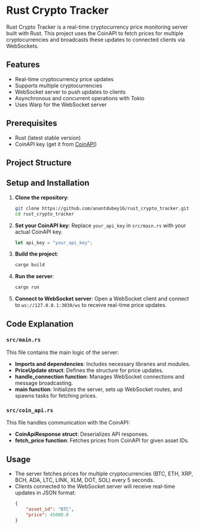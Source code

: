 # Rust Crypto Tracker

Rust Crypto Tracker is a real-time cryptocurrency price monitoring server built with Rust. This project uses the CoinAPI to fetch prices for multiple cryptocurrencies and broadcasts these updates to connected clients via WebSockets.

## Features

- Real-time cryptocurrency price updates
- Supports multiple cryptocurrencies
- WebSocket server to push updates to clients
- Asynchronous and concurrent operations with Tokio
- Uses Warp for the WebSocket server

## Prerequisites

- Rust (latest stable version)
- CoinAPI key (get it from [CoinAPI](https://docs.coinapi.io/))

## Project Structure


## Setup and Installation

1. **Clone the repository**:
    ```sh
    git clone https://github.com/anantdubey16/rust_crypto_tracker.git
    cd rust_crypto_tracker
    ```

2. **Set your CoinAPI key**:
    Replace `your_api_key` in `src/main.rs` with your actual CoinAPI key.
    ```rust
    let api_key = "your_api_key";
    ```

3. **Build the project**:
    ```sh
    cargo build
    ```

4. **Run the server**:
    ```sh
    cargo run
    ```

5. **Connect to WebSocket server**:
    Open a WebSocket client and connect to `ws://127.0.0.1:3030/ws` to receive real-time price updates.

## Code Explanation

### `src/main.rs`

This file contains the main logic of the server:
- **Imports and dependencies**: Includes necessary libraries and modules.
- **PriceUpdate struct**: Defines the structure for price updates.
- **handle_connection function**: Manages WebSocket connections and message broadcasting.
- **main function**: Initializes the server, sets up WebSocket routes, and spawns tasks for fetching prices.

### `src/coin_api.rs`

This file handles communication with the CoinAPI:
- **CoinApiResponse struct**: Deserializes API responses.
- **fetch_price function**: Fetches prices from CoinAPI for given asset IDs.

## Usage

- The server fetches prices for multiple cryptocurrencies (BTC, ETH, XRP, BCH, ADA, LTC, LINK, XLM, DOT, SOL) every 5 seconds.
- Clients connected to the WebSocket server will receive real-time updates in JSON format:
  ```json
  {
      "asset_id": "BTC",
      "price": 45000.0
  }
